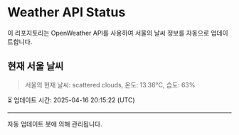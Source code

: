 
# Weather API Status

이 리포지토리는 OpenWeather API를 사용하여 서울의 날씨 정보를 자동으로 업데이트합니다.

## 현재 서울 날씨
> 서울의 현재 날씨: scattered clouds, 온도: 13.36°C, 습도: 63%

⏳ 업데이트 시간: 2025-04-16 20:15:22 (UTC)

---
자동 업데이트 봇에 의해 관리됩니다.
